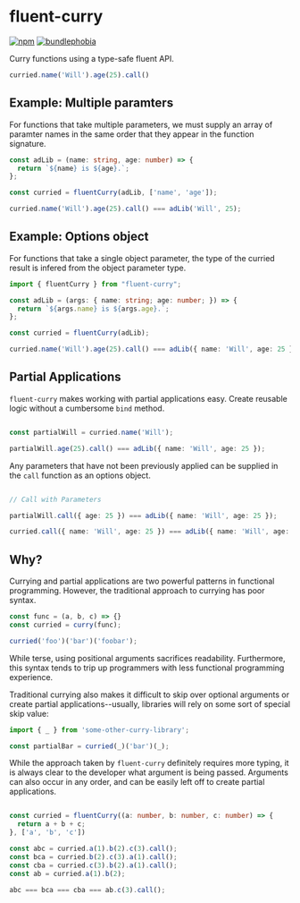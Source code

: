 # fluent-curry
[![npm](https://img.shields.io/npm/v/fluent-curry)](https://www.npmjs.com/package/fluent-curry)
[![bundlephobia](https://img.shields.io/bundlephobia/minzip/fluent-curry)](https://bundlephobia.com/package/fluent-curry)

Curry functions using a type-safe fluent API.

```ts
curried.name('Will').age(25).call()
```

## Example: Multiple paramters

For functions that take multiple parameters, we must supply an array of paramter names in the same order that they appear in the function signature.

```ts
const adLib = (name: string, age: number) => {
  return `${name} is ${age}.`;
};

const curried = fluentCurry(adLib, ['name', 'age']);

curried.name('Will').age(25).call() === adLib('Will', 25);

```

## Example: Options object

For functions that take a single object parameter, the type of the curried result is infered from the object parameter type.

```ts
import { fluentCurry } from "fluent-curry";

const adLib = (args: { name: string; age: number; }) => {
  return `${args.name} is ${args.age}.`;
};

const curried = fluentCurry(adLib);

curried.name('Will').age(25).call() === adLib({ name: 'Will', age: 25 });

```

## Partial Applications

`fluent-curry` makes working with partial applications easy. Create reusable logic without a cumbersome `bind` method.

```ts

const partialWill = curried.name('Will');

partialWill.age(25).call() === adLib({ name: 'Will', age: 25 });

```

Any parameters that have not been previously applied can be supplied in the `call` function as an options object.

```ts

// Call with Parameters

partialWill.call({ age: 25 }) === adLib({ name: 'Will', age: 25 });

curried.call({ name: 'Will', age: 25 }) === adLib({ name: 'Will', age: 25 });

```

## Why?

Currying and partial applications are two powerful patterns in functional programming. However, the traditional approach to currying has poor syntax.

```ts
const func = (a, b, c) => {}
const curried = curry(func);

curried('foo')('bar')('foobar');

```

While terse, using positional arguments sacrifices readability. Furthermore, this syntax tends to trip up programmers with less functional programming experience.

Traditional currying also makes it difficult to skip over optional arguments or create partial applications--usually, libraries will rely on some sort of special skip value:

```ts
import { _ } from 'some-other-curry-library';

const partialBar = curried(_)('bar')(_);
```

While the approach taken by `fluent-curry` definitely requires more typing, it is always clear to the developer what argument is being passed. Arguments can also occur in any order, and can be easily left off to create partial applications.

```ts

const curried = fluentCurry((a: number, b: number, c: number) => {
  return a + b + c;
}, ['a', 'b', 'c'])

const abc = curried.a(1).b(2).c(3).call();
const bca = curried.b(2).c(3).a(1).call();
const cba = curried.c(3).b(2).a(1).call();
const ab = curried.a(1).b(2);

abc === bca === cba === ab.c(3).call();
```
